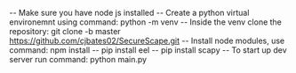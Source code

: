 -- Make sure you have node js installed
-- Create a python virtual environemnt using command: python -m venv <name of venv>
-- Inside the venv clone the repository: git clone -b master https://github.com/cjbates02/SecureScape.git
-- Install node modules, use command: npm install
-- pip install eel
-- pip install scapy
-- To start up dev server run command: python main.py
